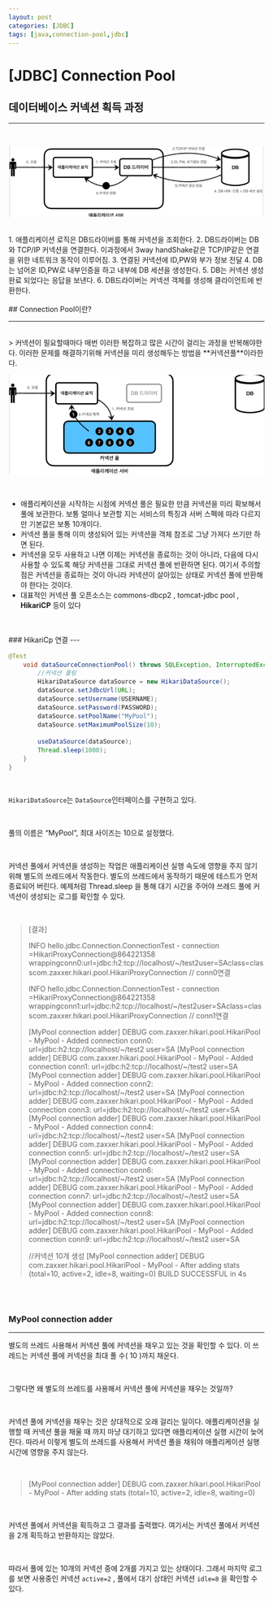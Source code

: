 ```yaml
--- 
layout: post 
categories: [JDBC]
tags: [java,connection-pool,jdbc]
---
```


# [JDBC] Connection Pool

## 데이터베이스 커넥션 획득 과정

---
<br>

![Untitled](/assets/img/23-08-31(1).png)

<br>
1. 애플리케이션 로직은 DB드라이버를 통해 커넥션을 조회한다.
2. DB드라이버는 DB와 TCP/IP 커넥션을 연결한다. 이과정에서 3way handShake같은 TCP/IP같은 연결을 위한 네트워크 동작이 이루어짐.
3. 연결된 커넥션에 ID,PW와 부가 정보 전달
4. DB는 넘어온 ID,PW로 내부인증을 하고 내부에 DB 세션을 생성한다.
5. DB는 커넥션 생성완료 되었다는 응답을 보낸다.
6. DB드라이버는 커넥션 객체를 생성해 클라이언트에 반환한다.
<br>
<br>
## Connection Pool이란?

---
<br>
> 커넥션이 필요할때마다 매번 이러한 복잡하고 많은 시간이 걸리는 과정을 반복해야한다.
이러한 문제를 해결하기위해 커넥션을 미리 생성해두는 방법을 **커넥션풀**이라한다.


<br>

![Untitled](/assets/img/23-08-31(2).png)

<br>

- 애플리케이션을 시작하는 시점에 커넥션 풀은 필요한 만큼 커넥션을 미리 확보해서 풀에 보관한다.  보통 얼마나 보관할 지는 서비스의 특징과 서버 스펙에 따라 다르지만 기본값은 보통 10개이다.
- 커넥션 풀을 통해 이미 생성되어 있는 커넥션을 객체 참조로 그냥 가져다 쓰기만 하면 된다.
- 커넥션을 모두 사용하고 나면 이제는 커넥션을 종료하는 것이 아니라, 다음에 다시 사용할 수 있도록 해당 커넥션을 그대로 커넥션 풀에 반환하면 된다. 여기서 주의할 점은 커넥션을 종료하는 것이 아니라 커넥션이 살아있는 상태로 커넥션 풀에 반환해야 한다는 것이다.
- 대표적인 커넥션 풀 오픈소스는 commons-dbcp2 , tomcat-jdbc pool , **HikariCP** 등이 있다

<br>
<br>
### HikariCp 연결
---

<br>

```java
@Test
    void dataSourceConnectionPool() throws SQLException, InterruptedException {
        //커넥션 풀링
        HikariDataSource dataSource = new HikariDataSource();
        dataSource.setJdbcUrl(URL);
        dataSource.setUsername(USERNAME);
        dataSource.setPassword(PASSWORD);
        dataSource.setPoolName("MyPool");
        dataSource.setMaximumPoolSize(10);

        useDataSource(dataSource);
        Thread.sleep(1000); 
    }
}
```
<br>

`HikariDataSource`는 `DataSource`인터페이스를 구현하고 있다.

<br>

풀의 이름은 “MyPool”, 최대 사이즈는 10으로 설정했다.

<br>

커넥션 풀에서 커넥션을 생성하는 작업은 애플리케이션 실행 속도에 영향을 주지 않기 위해 별도의 쓰레드에서 작동한다. 별도의 쓰레드에서 동작하기 때문에 테스트가 먼저 종료되어 버린다. 
예제처럼 Thread.sleep 을 통해 대기 시간을 주어야 쓰레드 풀에 커넥션이 생성되는 로그를 확인할 수 있다.

<br>

> [결과]
> 
> 
> INFO hello.jdbc.Connection.ConnectionTest - connection =HikariProxyConnection@864221358 wrappingconn0:url=jdbc:h2:tcp://localhost/~/test2user=SAclass=classcom.zaxxer.hikari.pool.HikariProxyConnection // conn0연결
> 
> INFO hello.jdbc.Connection.ConnectionTest - connection =HikariProxyConnection@864221358 wrappingconn1:url=jdbc:h2:tcp://localhost/~/test2user=SAclass=classcom.zaxxer.hikari.pool.HikariProxyConnection // conn1연결
> 
> [MyPool connection adder] DEBUG com.zaxxer.hikari.pool.HikariPool - MyPool - Added connection conn0: url=jdbc:h2:tcp://localhost/~/test2 user=SA
> [MyPool connection adder] DEBUG com.zaxxer.hikari.pool.HikariPool - MyPool - Added connection conn1: url=jdbc:h2:tcp://localhost/~/test2 user=SA
> [MyPool connection adder] DEBUG com.zaxxer.hikari.pool.HikariPool - MyPool - Added connection conn2: url=jdbc:h2:tcp://localhost/~/test2 user=SA
> [MyPool connection adder] DEBUG com.zaxxer.hikari.pool.HikariPool - MyPool - Added connection conn3: url=jdbc:h2:tcp://localhost/~/test2 user=SA
> [MyPool connection adder] DEBUG com.zaxxer.hikari.pool.HikariPool - MyPool - Added connection conn4: url=jdbc:h2:tcp://localhost/~/test2 user=SA
> [MyPool connection adder] DEBUG com.zaxxer.hikari.pool.HikariPool - MyPool - Added connection conn5: url=jdbc:h2:tcp://localhost/~/test2 user=SA
> [MyPool connection adder] DEBUG com.zaxxer.hikari.pool.HikariPool - MyPool - Added connection conn6: url=jdbc:h2:tcp://localhost/~/test2 user=SA
> [MyPool connection adder] DEBUG com.zaxxer.hikari.pool.HikariPool - MyPool - Added connection conn7: url=jdbc:h2:tcp://localhost/~/test2 user=SA
> [MyPool connection adder] DEBUG com.zaxxer.hikari.pool.HikariPool - MyPool - Added connection conn8: url=jdbc:h2:tcp://localhost/~/test2 user=SA
> [MyPool connection adder] DEBUG com.zaxxer.hikari.pool.HikariPool - MyPool - Added connection conn9: url=jdbc:h2:tcp://localhost/~/test2 user=SA
> 
> //커넥션 10개 생성
> [MyPool connection adder] DEBUG com.zaxxer.hikari.pool.HikariPool - MyPool - After adding stats (total=10, active=2, idle=8, waiting=0)
> BUILD SUCCESSFUL in 4s

<br>
<br>

### **MyPool connection adder**

---

별도의 쓰레드 사용해서 커넥션 풀에 커넥션을 채우고 있는 것을 확인할 수 있다. 이 쓰레드는 커넥션 풀에 커넥션을 최대 풀 수( 10 )까지 채운다.

<br>

그렇다면 왜 별도의 쓰레드를 사용해서 커넥션 풀에 커넥션을 채우는 것일까?

<br>

커넥션 풀에 커넥션을 채우는 것은 상대적으로 오래 걸리는 일이다.
애플리케이션을 실행할 때 커넥션 풀을 채울 때 까지 마냥 대기하고 있다면 애플리케이션 실행 시간이 늦어진다. 
따라서 이렇게 별도의 쓰레드를 사용해서 커넥션 풀을 채워야 애플리케이션 실행 시간에 영향을 주지 않는다.

<br>

> [MyPool connection adder] DEBUG com.zaxxer.hikari.pool.HikariPool - MyPool - After adding stats (total=10, active=2, idle=8, waiting=0)

<br>

커넥션 풀에서 커넥션을 획득하고 그 결과를 출력했다. 
여기서는 커넥션 풀에서 커넥션을 2개 획득하고 반환하지는 않았다. 

<br>

따라서 풀에 있는 10개의 커넥션 중에 2개를 가지고 있는 상태이다.
그래서 마지막 로그를 보면 사용중인 커넥션 `active=2` , 풀에서 대기 상태인 커넥션 `idle=8` 을 확인할 수 있다.
